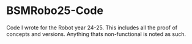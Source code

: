 # BSMRobo25-Code
Code I wrote for the Robot year 24-25. This includes all the proof of concepts and versions. Anything thats non-functional is noted as such.

